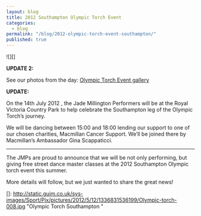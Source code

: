 ```yaml
---
layout: blog
title: 2012 Southampton Olympic Torch Event
categories: 
  - blog
permalink: "/blog/2012-olympic-torch-event-southampton/"
published: true
---
```


![][]

**UPDATE 2:**

See our photos from the day: [Olympic Torch Event gallery](/gallery/olympic-torch-event)

**UPDATE:**

On the 14th July 2012 , the Jade Millington Performers will be at the
Royal Victoria Country Park to help celebrate the Southampton leg of the
Olympic Torch’s journey.

We will be dancing between 15:00 and 18:00 lending our support to one of
our chosen charities, Macmillan Cancer Support.  We’ll be joined there
by Macmillan’s Ambassador Gina Scappaticci.

* * * * *

The JMPs are proud to announce that we will be not only performing, but
giving free street dance master classes at the 2012 Southampton Olympic
torch event this summer.

More details will follow, but we just wanted to share the great news!


[]: http://static.guim.co.uk/sys-images/Sport/Pix/pictures/2012/5/12/1336831536199/Olympic-torch-008.jpg
    "Olympic Torch Southampton "